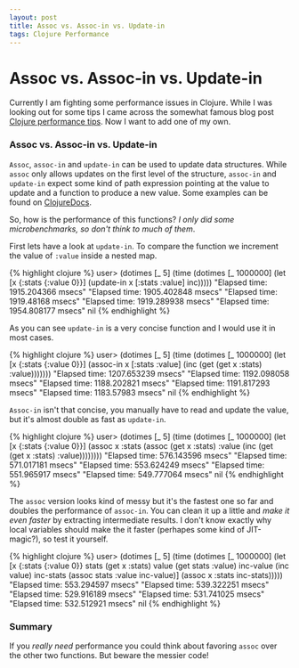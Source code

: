 ```yaml
---
layout: post
title: Assoc vs. Assoc-in vs. Update-in
tags: Clojure Performance
---
```


# Assoc vs. Assoc-in vs. Update-in

Currently I am fighting some performance issues in Clojure. While I
was looking out for some tips I came across the somewhat famous blog post [Clojure
performance
tips](http://gnuvince.wordpress.com/2009/05/11/clojure-performance-tips). Now
I want to add one of my own.

### Assoc vs. Assoc-in vs. Update-in

`Assoc`, `assoc-in` and `update-in` can be used to update data structures. While
`assoc` only allows updates on the first level of the structure,
`assoc-in` and `update-in` expect some kind of path expression
pointing at the value to update and a function to produce a new
value. Some examples can be found on [ClojureDocs](http://clojuredocs.org/clojure_core/clojure.core/assoc).

So, how is the performance of this functions? 
*I only did some microbenchmarks, so don't think to much of them*.

First lets have a look at `update-in`. To compare the function we increment the value of `:value` inside a nested map.

{% highlight clojure %}
user> (dotimes [_ 5]
        (time 
         (dotimes [_ 1000000]
           (let [x {:stats {:value 0}}] 
             (update-in x [:stats :value] inc)))))
"Elapsed time: 1915.204366 msecs"
"Elapsed time: 1905.402848 msecs"
"Elapsed time: 1919.48168 msecs"
"Elapsed time: 1919.289938 msecs"
"Elapsed time: 1954.808177 msecs"
nil
{% endhighlight %}

As you can see `update-in` is a very concise function and I would use
it in most cases.

{% highlight clojure %}
user> (dotimes [_ 5]
        (time 
          (dotimes [_ 1000000] 
            (let [x {:stats {:value 0}}]
              (assoc-in x [:stats :value] 
                (inc (get (get x :stats) :value)))))))
"Elapsed time: 1207.653239 msecs"
"Elapsed time: 1192.098058 msecs"
"Elapsed time: 1188.202821 msecs"
"Elapsed time: 1191.817293 msecs"
"Elapsed time: 1183.57983 msecs"
nil
{% endhighlight %}

`Assoc-in` isn't that concise, you manually have to read and update
the value, but it's almost double as fast as `update-in`.

{% highlight clojure %}
user> (dotimes [_ 5]
        (time 
         (dotimes [_ 1000000] 
           (let [x {:stats {:value 0}}] 
             (assoc x :stats (assoc (get x :stats) :value 
               (inc (get (get x :stats) :value))))))))
"Elapsed time: 576.143596 msecs"
"Elapsed time: 571.017181 msecs"
"Elapsed time: 553.624249 msecs"
"Elapsed time: 551.965917 msecs"
"Elapsed time: 549.777064 msecs"
nil
{% endhighlight %}

The `assoc` version looks kind of messy but it's the fastest one so far
and doubles the performance of `assoc-in`. You can clean it up a
little and _make it even faster_ by extracting intermediate results. I
don't know exactly why local variables should make the it faster
(perhapes some kind of JIT-magic?), so test it yourself.

{% highlight clojure %}
user> (dotimes [_ 5]
        (time 
         (dotimes [_ 1000000] 
           (let [x {:stats {:value 0}}
                 stats (get x :stats)
                 value (get stats :value)
                 inc-value (inc value)
                 inc-stats (assoc stats :value inc-value)]
             (assoc x :stats inc-stats)))))
"Elapsed time: 553.294597 msecs"
"Elapsed time: 539.322251 msecs"
"Elapsed time: 529.916189 msecs"
"Elapsed time: 531.741025 msecs"
"Elapsed time: 532.512921 msecs"
nil
{% endhighlight %}

### Summary 

If you _really need_ performance you could think about favoring
`assoc` over the other two functions. But beware the messier code!
